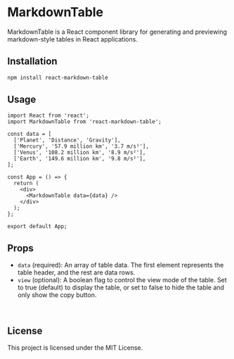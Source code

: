 # MarkdownTable

MarkdownTable is a React component library for generating and previewing markdown-style tables in React applications.

## Installation

```bash
npm install react-markdown-table
```

## Usage

```tsx
import React from 'react';
import MarkdownTable from 'react-markdown-table';

const data = [
  ['Planet', 'Distance', 'Gravity'],
  ['Mercury', '57.9 million km', '3.7 m/s²'],
  ['Venus', '108.2 million km', '8.9 m/s²'],
  ['Earth', '149.6 million km', '9.8 m/s²'],
];

const App = () => {
  return (
    <div>
      <MarkdownTable data={data} />
    </div>
  );
};

export default App;

```

## Props

- `data` (required): An array of table data. The first element represents the table header, and the rest are data rows.
- `view` (optional): A boolean flag to control the view mode of the table. Set to true (default) to display the table, 
  or set to false to hide the table and only show the copy button.

<br>

## License

This project is licensed under the MIT License. 